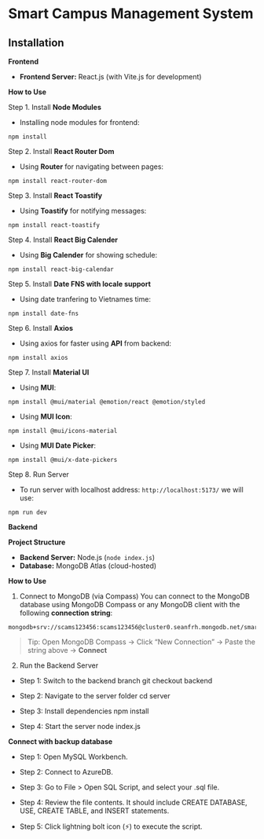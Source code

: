 # Smart Campus Management System
## Installation
**Frontend**
* **Frontend Server:** React.js (with Vite.js for development)

**How to Use**

Step 1. Install **Node Modules**
* Installing node modules for frontend:
```
npm install
```

Step 2. Install **React Router Dom**
* Using **Router** for navigating between pages:
```
npm install react-router-dom
```

Step 3. Install **React Toastify**
* Using **Toastify** for notifying messages:
```
npm install react-toastify
```

Step 4. Install **React Big Calender**
* Using **Big Calender** for showing schedule:
```
npm install react-big-calendar
```

Step 5. Install **Date FNS with locale support**
* Using date tranfering to Vietnames time:
```
npm install date-fns
```

Step 6. Install **Axios**
* Using axios for faster using **API** from backend:
```
npm install axios
```

Step 7. Install **Material UI**
* Using **MUI**:
```
npm install @mui/material @emotion/react @emotion/styled
```
* Using **MUI Icon**:
```
npm install @mui/icons-material
```
* Using **MUI Date Picker**:
```
npm install @mui/x-date-pickers
```

Step 8. Run Server
* To run server with localhost address: `http://localhost:5173/` we will use:
```
npm run dev
```

**Backend**

**Project Structure**
* **Backend Server:** Node.js (`node index.js`)
* **Database:** MongoDB Atlas (cloud-hosted)

**How to Use**

1. Connect to MongoDB (via Compass)
You can connect to the MongoDB database using MongoDB Compass or any MongoDB client with the following **connection string**:

```
mongodb+srv://scams123456:scams123456@cluster0.seanfrh.mongodb.net/smart_campus
```

> Tip: Open MongoDB Compass → Click “New Connection” → Paste the string above → **Connect**

2. Run the Backend Server
* Step 1: Switch to the backend branch
git checkout backend

* Step 2: Navigate to the server folder
cd server

* Step 3: Install dependencies
npm install

* Step 4: Start the server
node index.js

**Connect with backup database**

* Step 1: Open MySQL Workbench.

* Step 2: Connect to AzureDB.

* Step 3: Go to File > Open SQL Script, and select your .sql file.

* Step 4: Review the file contents. It should include CREATE DATABASE, USE, CREATE TABLE, and INSERT statements.

* Step 5: Click lightning bolt icon (⚡) to execute the script.

